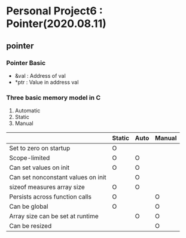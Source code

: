 # Personal Project6 : Pointer(2020.08.11)

## pointer

### Pointer Basic
* &val : Address of val
* *ptr : Value in address val

### Three basic memory model in C
1. Automatic
2. Static
3. Manual

||Static|Auto|Manual|
|---|---|---|---|
|Set to zero on startup|O|||
|Scope-limited|O|O||
|Can set values on init|O|O||
|Can set nonconstant values on init||O||
|sizeof measures array size|O|O||
|Persists across function calls|O||O|
|Can be global|O||O|
|Array size can be set at runtime||O|O|
|Can be resized|||O|

